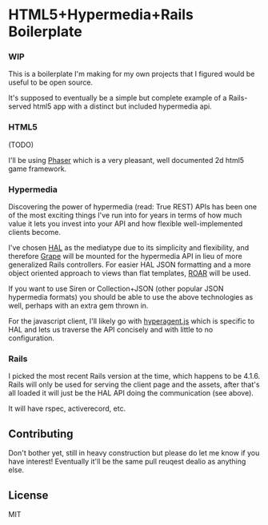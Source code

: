 # HTML5+Hypermedia+Rails Boilerplate

### WIP

This is a boilerplate I'm making for my own projects that I figured would be useful to be open source.

It's supposed to eventually be a simple but complete example of a Rails-served html5 app with a distinct but included hypermedia api.

### HTML5

(TODO)

I'll be using [Phaser](http://phaser.io) which is a very pleasant, well documented 2d html5 game framework.

### Hypermedia

Discovering the power of hypermedia (read: True REST) APIs has been one of the most exciting things I've run into for years in terms of how much value it lets you invest into your API and how flexible well-implemented clients become.

I've chosen [HAL](http://stateless.co/hal_specification.html) as the mediatype due to its simplicity and flexibility, and therefore [Grape](http://stateless.co/hal_specification.html) will be mounted for the hypermedia API in lieu of more generalized Rails controllers. For easier HAL JSON formatting and a more object oriented approach to views than flat templates, [ROAR](https://github.com/apotonick/roar) will be used.

If you want to use Siren or Collection+JSON (other popular JSON hypermedia formats) you should be able to use the above technologies as well, perhaps with an extra gem thrown in.

For the javascript client, I'll likely go with [hyperagent.js](https://github.com/weluse/hyperagent) which is specific to HAL and lets us traverse the API concisely and with little to no configuration.

### Rails

I picked the most recent Rails version at the time, which happens to be 4.1.6. Rails will only be used for serving the client page and the assets, after that's all loaded it will just be the HAL API doing the communication (see above).

It will have rspec, activerecord, etc.

## Contributing

Don't bother yet, still in heavy construction but please do let me know if you have interest! Eventually it'll be the same pull reuqest dealio as anything else.

## License

MIT
